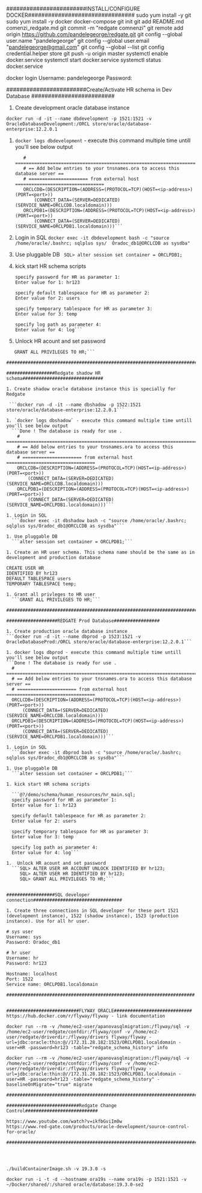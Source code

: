 ########################INSTALL/CONFIGURE DOCKER################################
sudo yum install -y git
sudo yum install -y docker docker-compose
git init
git add README.md comenzi_redgate.md
git commit -m "redgate comnenzi"
git remote add origin https://github.com/pandelegeorge/redgate.git
git config --global user.name "pandelegeorge"
git config --global user.email "pandelegeorge@gmail.com"
git config --global --list
git config credential.helper store
git push -u origin master
systemctl enable docker.service
systemctl start docker.service
systemctl status docker.service


docker login
      Username: pandelegeorge
      Password: <keepass>

########################Create/Activate HR schema in Dev Database #########################

1. Create development oracle database instance

  ```docker run -d -it --name dbdevelopment -p 1521:1521 -v OracleDatabaseDevelopment:/ORCL store/oracle/database-enterprise:12.2.0.1```

1. `docker logs dbdevelopment` - execute this command multiple time untill you'll see below output
   ```Done ! The database is ready for use .
      # ===========================================================================  
      # == Add below entries to your tnsnames.ora to access this database server ==  
      # ====================== from external host =================================  
      ORCLCDB=(DESCRIPTION=(ADDRESS=(PROTOCOL=TCP)(HOST=<ip-address>)(PORT=<port>))
          (CONNECT_DATA=(SERVER=DEDICATED)(SERVICE_NAME=ORCLCDB.localdomain)))     
      ORCLPDB1=(DESCRIPTION=(ADDRESS=(PROTOCOL=TCP)(HOST=<ip-address>)(PORT=<port>))
          (CONNECT_DATA=(SERVER=DEDICATED)(SERVICE_NAME=ORCLPDB1.localdomain)))```   

1. Login in SQL
   ```docker exec -it dbdevelopment bash -c "source /home/oracle/.bashrc; sqlplus sys/  Oradoc_db1@ORCLCDB as sysdba"```

1. Use pluggable DB
  ``` SQL> alter session set container = ORCLPDB1;```

1. kick start HR schema scripts
    ```SQL> @?/demo/schema/human_resources/hr_main.sql;
    specify password for HR as parameter 1:
    Enter value for 1: hr123

    specify default tablespeace for HR as parameter 2:
    Enter value for 2: users

    specify temporary tablespace for HR as parameter 3:
    Enter value for 3: temp

    specify log path as parameter 4:
    Enter value for 4: log```

1. Unlock HR acount and set password
  ```ALTER USER HR ACCOUNT UNLOCK IDENTIFIED BY hr123;
     GRANT ALL PRIVILEGES TO HR;```

#######################################################################

##################Redgate shadow HR schema##############################

1. Create shadow oracle database instance this is specially for Redgate

   ```docker run -d -it --name dbshadow -p 1522:1521 store/oracle/database-enterprise:12.2.0.1```

1. `docker logs dbshadow` - execute this command multiple time untill you'll see below output
    ```Done ! The database is ready for use .
      # ===========================================================================  
      # == Add below entries to your tnsnames.ora to access this database server ==  
      # ====================== from external host =================================  
      ORCLCDB=(DESCRIPTION=(ADDRESS=(PROTOCOL=TCP)(HOST=<ip-address>)(PORT=<port>))
          (CONNECT_DATA=(SERVER=DEDICATED)(SERVICE_NAME=ORCLCDB.localdomain)))     
      ORCLPDB1=(DESCRIPTION=(ADDRESS=(PROTOCOL=TCP)(HOST=<ip-address>)(PORT=<port>))
          (CONNECT_DATA=(SERVER=DEDICATED)(SERVICE_NAME=ORCLPDB1.localdomain)))``` 
   
1. Login in SQL 
    ```docker exec -it dbshadow bash -c "source /home/oracle/.bashrc; sqlplus sys/Oradoc_db1@ORCLCDB as sysdba"```

1. Use pluggable DB
    ```alter session set container = ORCLPDB1;```

1. Create an HR user schema. This schema name should be the same as in development and production database
  ```
    CREATE USER HR
    IDENTIFIED BY hr123
    DEFAULT TABLESPACE users
    TEMPORARY TABLESPACE temp;
  ```
1. Grant all privleges to HR user
    ```GRANT ALL PRIVILEGES TO HR;```

###########################################################################

###################REDGATE Prod Database#################

1. Create production oracle database instance
  ```docker run -d -it --name dbprod -p 1523:1521 -v OracleDatabaseProd:/ORCL store/oracle/database-enterprise:12.2.0.1```

1. docker logs dbprod - execute this command multiple time untill you'll see below output
  ```Done ! The database is ready for use .
    # ===========================================================================  
    # == Add below entries to your tnsnames.ora to access this database server ==  
    # ====================== from external host =================================  
    ORCLCDB=(DESCRIPTION=(ADDRESS=(PROTOCOL=TCP)(HOST=<ip-address>)(PORT=<port>))
        (CONNECT_DATA=(SERVER=DEDICATED)(SERVICE_NAME=ORCLCDB.localdomain)))     
    ORCLPDB1=(DESCRIPTION=(ADDRESS=(PROTOCOL=TCP)(HOST=<ip-address>)(PORT=<port>))
        (CONNECT_DATA=(SERVER=DEDICATED)(SERVICE_NAME=ORCLPDB1.localdomain)))```

1. Login in SQL 
    ```docker exec -it dbprod bash -c "source /home/oracle/.bashrc; sqlplus sys/Oradoc_db1@ORCLCDB as sysdba"```

1. Use pluggable DB
    ```alter session set container = ORCLPDB1;```

1. kick start HR schema scripts

    ```@?/demo/schema/human_resources/hr_main.sql;
    specify password for HR as parameter 1:
    Enter value for 1: hr123

    specify default tablespeace for HR as parameter 2:
    Enter value for 2: users

    specify temporary tablespace for HR as parameter 3:
    Enter value for 3: temp

    specify log path as parameter 4:
    Enter value for 4: log```

1.  Unlock HR acount and set password 
    ```SQL> ALTER USER HR ACCOUNT UNLOCK IDENTIFIED BY hr123;
       SQL> ALTER USER HR IDENTIFIED BY hr123;
       SQL> GRANT ALL PRIVILEGES TO HR;```


##################SQL developer connection#################################

1. Create three connections in SQL developer for these port 1521 (development instance), 1522 (shadow instance), 1523 (production instance). Use for all hr user.

# sys user
Username: sys
Password: Oradoc_db1 

# hr user
Username: hr
Password: hr123

Hostname: localhost
Port: 1522
Service name: ORCLPDB1.localdomain

######################################################################


###########################FLYWAY ORACLE#############################
https://hub.docker.com/r/flyway/flyway - link documentation

docker run --rm -v /home/ec2-user/apanovasqlmigration:/flyway/sql -v /home/ec2-user/redgate/confdir:/flyway/conf -v /home/ec2-user/redgate/driverdir:/flyway/drivers flyway/flyway -url=jdbc:oracle:thin:@//172.31.28.182:1523/ORCLPDB1.localdomain -user=HR -password=hr123 -table="redgate_schema_history" info

docker run --rm -v /home/ec2-user/apanovasqlmigration:/flyway/sql -v /home/ec2-user/redgate/confdir:/flyway/conf -v /home/ec2-user/redgate/driverdir:/flyway/drivers flyway/flyway -url=jdbc:oracle:thin:@//172.31.28.182:1523/ORCLPDB1.localdomain -user=HR -password=hr123 -table="redgate_schema_history" -baselineOnMigrate="true" migrate

#######################################################################

###########################Redgate Change Control###########################

https://www.youtube.com/watch?v=ikfbGviIm0w
https://www.red-gate.com/products/oracle-development/source-control-for-oracle/

############################################################################




./buildContainerImage.sh -v 19.3.0 -s

docker run -i -t -d --hostname ora19s --name ora19s -p 1521:1521 -v ~/Docker/shared/:/shared oracle/database:19.3.0-se2
